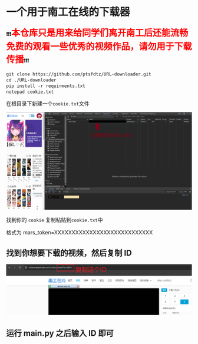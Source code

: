 # 一个用于南工在线的下载器

**:exclamation::exclamation::exclamation:<font face="黑体" color=red size=5>本仓库只是用来给同学们离开南工后还能流畅免费的观看一些优秀的视频作品，请勿用于下载传播</font>:exclamation::exclamation::exclamation:**

```
git clone https://github.com/ptsfdtz/URL-downloader.git
cd ./URL-downloader
pip install -r requirments.txt
notepad cookie.txt
```

在根目录下新建一个`cookie.txt`文件

![cookie](image/README/cookie.png)

找到你的 `cookie` 复制粘贴到`cookie.txt`中

格式为 mars_token=XXXXXXXXXXXXXXXXXXXXXXXXXXXX

## 找到你想要下载的视频，然后复制 ID

![复制链接中的ID](image/README/教程.png)

## 运行 main.py 之后输入 ID 即可

